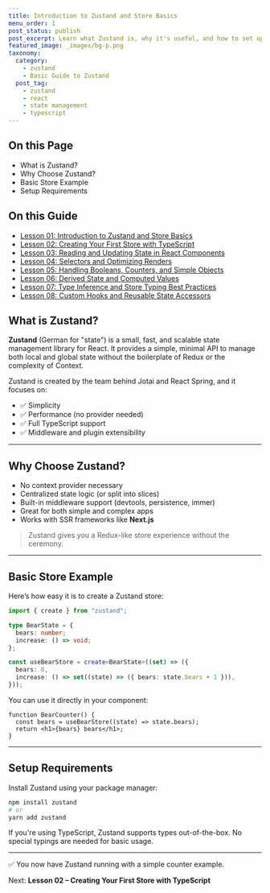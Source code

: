 ```yaml
---
title: Introduction to Zustand and Store Basics
menu_order: 1
post_status: publish
post_excerpt: Learn what Zustand is, why it's useful, and how to set up your first store in under a minute.
featured_image: _images/bg-p.png
taxonomy:
  category:
    - zustand
    - Basic Guide to Zustand
  post_tag:
    - zustand
    - react
    - state management
    - typescript
---
```


<div class="toc" markdown="1">

<div class="otp" markdown="1">

## On this Page

- What is Zustand?
- Why Choose Zustand?
- Basic Store Example
- Setup Requirements

</div>

<div class="otg" markdown="1">

## On this Guide

- [Lesson 01: Introduction to Zustand and Store Basics](./lesson-01-introduction-to-zustand-and-store-basics)
- [Lesson 02: Creating Your First Store with TypeScript](./lesson-02-creating-your-first-store-with-typescript)
- [Lesson 03: Reading and Updating State in React Components](./lesson-03-reading-and-updating-state-in-react-components)
- [Lesson 04: Selectors and Optimizing Renders](./lesson-04-selectors-and-optimizing-renders)
- [Lesson 05: Handling Booleans, Counters, and Simple Objects](./lesson-05-handling-booleans-counters-and-simple-objects)
- [Lesson 06: Derived State and Computed Values](./lesson-06-derived-state-and-computed-values)
- [Lesson 07: Type Inference and Store Typing Best Practices](./lesson-07-type-inference-and-store-typing-best-practices)
- [Lesson 08: Custom Hooks and Reusable State Accessors](./lesson-08-custom-hooks-and-reusable-state-accessors)

</div>

</div>

<div class="guru-main" markdown="1">

## What is Zustand?

**Zustand** (German for "state") is a small, fast, and scalable state management library for React. It provides a simple, minimal API to manage both local and global state without the boilerplate of Redux or the complexity of Context.

Zustand is created by the team behind Jotai and React Spring, and it focuses on:

- ✅ Simplicity
- ✅ Performance (no provider needed)
- ✅ Full TypeScript support
- ✅ Middleware and plugin extensibility

---

## Why Choose Zustand?

- No context provider necessary
- Centralized state logic (or split into slices)
- Built-in middleware support (devtools, persistence, immer)
- Great for both simple and complex apps
- Works with SSR frameworks like **Next.js**

> Zustand gives you a Redux-like store experience without the ceremony.

---

## Basic Store Example

Here’s how easy it is to create a Zustand store:

```ts
import { create } from "zustand";

type BearState = {
  bears: number;
  increase: () => void;
};

const useBearStore = create<BearState>((set) => ({
  bears: 0,
  increase: () => set((state) => ({ bears: state.bears + 1 })),
}));
```

You can use it directly in your component:

```tsx
function BearCounter() {
  const bears = useBearStore((state) => state.bears);
  return <h1>{bears} bears</h1>;
}
```

---

## Setup Requirements

Install Zustand using your package manager:

```bash
npm install zustand
# or
yarn add zustand
```

If you're using TypeScript, Zustand supports types out-of-the-box. No special typings are needed for basic usage.

---

✅ You now have Zustand running with a simple counter example.

Next: **Lesson 02 – Creating Your First Store with TypeScript**

</div>

